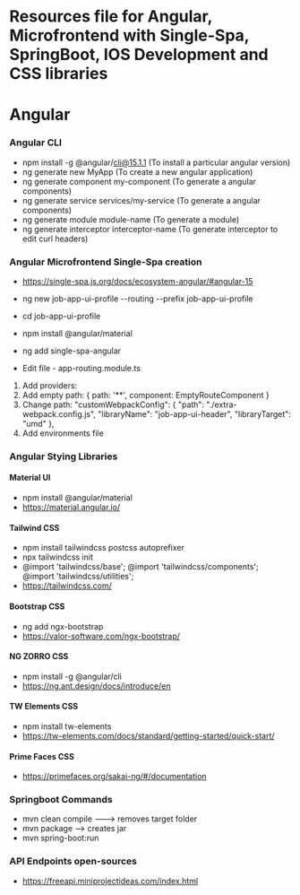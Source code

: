 # Resources file for Angular, Microfrontend with Single-Spa, SpringBoot, IOS Development and CSS libraries 

# Angular

### Angular CLI

- npm install -g @angular/cli@15.1.1 (To install a particular angular version)
- ng generate new MyApp (To create a new angular application)
- ng generate component my-component (To generate a angular components)
- ng generate service services/my-service (To generate a angular components)
- ng generate module module-name (To generate a module)
- ng generate interceptor interceptor-name (To generate interceptor to edit curl headers)

### Angular Microfrontend Single-Spa creation

- https://single-spa.js.org/docs/ecosystem-angular/#angular-15
- ng new job-app-ui-profile --routing --prefix job-app-ui-profile
- cd job-app-ui-profile

- npm install @angular/material

- ng add single-spa-angular

- Edit file - app-routing.module.ts
1) Add providers: 
2) Add empty path: { path: '**', component: EmptyRouteComponent }
3) Change path: "customWebpackConfig": {
              "path": "./extra-webpack.config.js",
              "libraryName": "job-app-ui-header",
              "libraryTarget": "umd"
            },
4) Add environments file

### Angular Stying Libraries

#### Material UI
- npm install @angular/material
- https://material.angular.io/

#### Tailwind CSS
- npm install tailwindcss postcss autoprefixer
- npx tailwindcss init
- @import 'tailwindcss/base';
  @import 'tailwindcss/components';
  @import 'tailwindcss/utilities';
- https://tailwindcss.com/

#### Bootstrap CSS
- ng add ngx-bootstrap
- https://valor-software.com/ngx-bootstrap/

#### NG ZORRO CSS
- npm install -g @angular/cli
- https://ng.ant.design/docs/introduce/en

#### TW Elements CSS
- npm install tw-elements
- https://tw-elements.com/docs/standard/getting-started/quick-start/

#### Prime Faces CSS
- https://primefaces.org/sakai-ng/#/documentation

### Springboot Commands
- mvn clean compile ---> removes target folder
- mvn package --> creates jar
- mvn spring-boot:run

### API Endpoints open-sources
- https://freeapi.miniprojectideas.com/index.html

